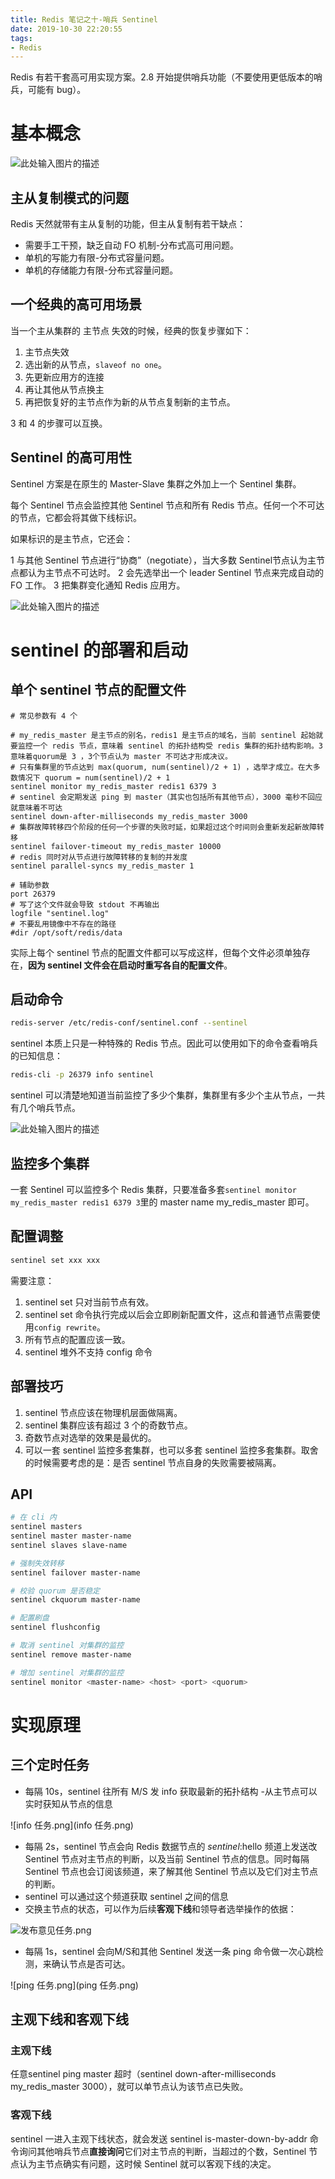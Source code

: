 ```yaml
---
title: Redis 笔记之十-哨兵 Sentinel
date: 2019-10-30 22:20:55
tags:
- Redis
---
```

Redis 有若干套高可用实现方案。2.8 开始提供哨兵功能（不要使用更低版本的哨兵，可能有 bug）。

# 基本概念

![此处输入图片的描述][1]

## 主从复制模式的问题

Redis 天然就带有主从复制的功能，但主从复制有若干缺点：

- 需要手工干预，缺乏自动 FO 机制-分布式高可用问题。
- 单机的写能力有限-分布式容量问题。
- 单机的存储能力有限-分布式容量问题。

## 一个经典的高可用场景

当一个主从集群的 主节点 失效的时候，经典的恢复步骤如下：

1. 主节点失效
2. 选出新的从节点，`slaveof no one`。
3. 先更新应用方的连接
4. 再让其他从节点换主
5. 再把恢复好的主节点作为新的从节点复制新的主节点。

3 和 4 的步骤可以互换。

## Sentinel 的高可用性

Sentinel 方案是在原生的 Master-Slave 集群之外加上一个 Sentinel 集群。

每个 Sentinel 节点会监控其他 Sentinel 节点和所有 Redis 节点。任何一个不可达的节点，它都会将其做下线标识。

如果标识的是主节点，它还会：

1 与其他 Sentinel 节点进行“协商”（negotiate），当大多数 Sentinel节点认为主节点都认为主节点不可达时。
2 会先选举出一个 leader Sentinel 节点来完成自动的 FO 工作。
3 把集群变化通知 Redis 应用方。

![此处输入图片的描述][2]

# sentinel 的部署和启动

## 单个 sentinel 节点的配置文件

```properties
# 常见参数有 4 个

# my_redis_master 是主节点的别名，redis1 是主节点的域名，当前 sentinel 起始就要监控一个 redis 节点，意味着 sentinel 的拓扑结构受 redis 集群的拓扑结构影响。3 意味着quorum是 3 ，3个节点认为 master 不可达才形成决议。
# 只有集群里的节点达到 max(quorum, num(sentinel)/2 + 1) ，选举才成立。在大多数情况下 quorum = num(sentinel)/2 + 1
sentinel monitor my_redis_master redis1 6379 3
# sentinel 会定期发送 ping 到 master（其实也包括所有其他节点），3000 毫秒不回应就意味着不可达
sentinel down-after-milliseconds my_redis_master 3000
# 集群故障转移四个阶段的任何一个步骤的失败时延，如果超过这个时间则会重新发起新故障转移
sentinel failover-timeout my_redis_master 10000
# redis 同时对从节点进行故障转移的复制的并发度
sentinel parallel-syncs my_redis_master 1

# 辅助参数
port 26379
# 写了这个文件就会导致 stdout 不再输出
logfile "sentinel.log"
# 不要乱用镜像中不存在的路径
#dir /opt/soft/redis/data
```

实际上每个 sentinel 节点的配置文件都可以写成这样，但每个文件必须单独存在，**因为 sentinel 文件会在启动时重写各自的配置文件**。

## 启动命令

```bash
redis-server /etc/redis-conf/sentinel.conf --sentinel
```

sentinel 本质上只是一种特殊的 Redis 节点。因此可以使用如下的命令查看哨兵的已知信息：

```bash
redis-cli -p 26379 info sentinel
```

sentinel 可以清楚地知道当前监控了多少个集群，集群里有多少个主从节点，一共有几个哨兵节点。

![此处输入图片的描述][3]

## 监控多个集群

一套 Sentinel 可以监控多个 Redis 集群，只要准备多套`sentinel monitor my_redis_master redis1 6379 3`里的 master name my_redis_master 即可。

## 配置调整

```bash
sentinel set xxx xxx
```

需要注意：

 1. sentinel set 只对当前节点有效。
 2. sentinel set 命令执行完成以后会立即刷新配置文件，这点和普通节点需要使用`config rewrite`。
 3. 所有节点的配置应该一致。
 4. sentinel 堆外不支持 config 命令

## 部署技巧

 1. sentinel 节点应该在物理机层面做隔离。
 2. sentinel 集群应该有超过 3 个的奇数节点。
 3. 奇数节点对选举的效果是最优的。
 4. 可以一套 sentinel 监控多套集群，也可以多套 sentinel 监控多套集群。取舍的时候需要考虑的是：是否 sentinel 节点自身的失败需要被隔离。
 
## API

```bash
# 在 cli 内
sentinel masters
sentinel master master-name
sentinel slaves slave-name

# 强制失效转移
sentinel failover master-name

# 校验 quorum 是否稳定
sentinel ckquorum master-name

# 配置刷盘
sentinel flushconfig

# 取消 sentinel 对集群的监控
sentinel remove master-name

# 增加 sentinel 对集群的监控
sentinel monitor <master-name> <host> <port> <quorum>
```

# 实现原理

## 三个定时任务

- 每隔 10s，sentinel 往所有 M/S 发 info 获取最新的拓扑结构
 -从主节点可以实时获知从节点的信息

![info 任务.png](info 任务.png)

- 每隔 2s，sentinel 节点会向 Redis 数据节点的 _sentinel_:hello 频道上发送改 Sentinel 节点对主节点的判断，以及当前 Sentinel 节点的信息。同时每隔 Sentinel 节点也会订阅该频道，来了解其他 Sentinel 节点以及它们对主节点的判断。
 - sentinel 可以通过这个频道获取 sentinel 之间的信息
 - 交换主节点的状态，可以作为后续**客观下线**和领导者选举操作的依据：

![发布意见任务.png](发布意见任务.png)

- 每隔 1s，sentinel 会向M/S和其他 Sentinel 发送一条 ping 命令做一次心跳检测，来确认节点是否可达。

![ping 任务.png](ping 任务.png)

## 主观下线和客观下线

### 主观下线

任意sentinel ping master 超时（sentinel down-after-milliseconds my_redis_master 3000），就可以单节点认为该节点已失败。

### 客观下线

sentinel 一进入主观下线状态，就会发送 sentinel is-master-down-by-addr 命令询问其他哨兵节点**直接询问**它们对主节点的判断，当超过<quorum>的个数，Sentinel 节点认为主节点确实有问题，这时候 Sentinel 就可以客观下线的决定。

[1]: https://s2.ax1x.com/2019/10/19/KmgbkD.png
[2]: https://s2.ax1x.com/2019/10/19/KmW2tS.jpg
[3]: https://s2.ax1x.com/2019/10/27/KysZ79.png

